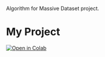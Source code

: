 Algorithm for Massive Dataset project. 
# My Project

[![Open in Colab](https://img.shields.io/badge/Open%20in-Colab-blue?logo=google-colab)](https://colab.research.google.com/drive/your_notebook_url)
